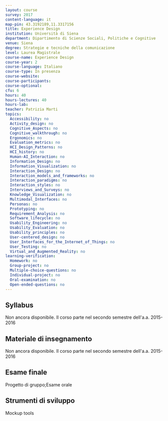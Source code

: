 ```yaml
---
layout: course
survey: 2017
content-language: it
map-pin: 43.3192189,11.3317156
title: Experience Design
institution: Università di Siena
department: Dipartimento di Scienze Sociali, Politiche e Cognitive
venue: Siena
degree: Strategie e tecniche della comunicazione
level: Laurea Magistrale
course-name: Experience Design
course-year: 2
course-language: Italiano
course-type: In presenza
course-website: 
course-participants: 
course-optional: 
cfu: 6
hours: 40
hours-lectures: 40
hours-lab: 
teacher: Patrizia Marti
topics: 
  Accessibility: no 
  Activity_design: no 
  Cognitive_Aspects: no 
  Cognitive_walkthrough: no 
  Ergonomics: no 
  Evaluation_metrics: no 
  HCI_Design_Patterns: no 
  HCI_history: no 
  Human-AI_Interaction: no 
  Information_Design: no 
  Information_Visualization: no 
  Interaction_Design: no 
  Interaction_models_and_frameworks: no 
  Interaction_paradigms: no 
  Interaction_styles: no 
  Interviews_and_Surveys: no 
  Knowledge_Visualization: no 
  Multimodal_Interfaces: no 
  Personas: no 
  Prototyping: no 
  Requirement_Analysis: no 
  Software_lifecycle: no 
  Usability_Engineering: no 
  Usability_Evaluation: no 
  Usability_principles: no 
  User-centered_design: no 
  User_Interfaces_for_the_Internet_of_Things: no 
  User_Testing: no 
  Virtual_and_Augmented_Reality: no 
learning-verification: 
  Homework: no 
  Group-project: no 
  Multiple-choice-questions: no 
  Individual-project: no 
  Oral-examination: no 
  Open-ended-questions: no 
---
```



## Syllabus 
Non ancora disponibile. Il corso parte nel secondo semestre dell'a.a. 2015-2016

## Materiale di insegnamento 
Non ancora disponibile. Il corso parte nel secondo semestre dell'a.a. 2015-2016

## Esame finale 
Progetto di gruppo;Esame orale

## Strumenti di sviluppo 
Mockup tools
